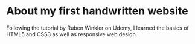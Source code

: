 # About my first handwritten website

Following the tutorial by Ruben Winkler on Udemy, I learned the basics of HTML5 and CSS3 as well as responsive web design.

